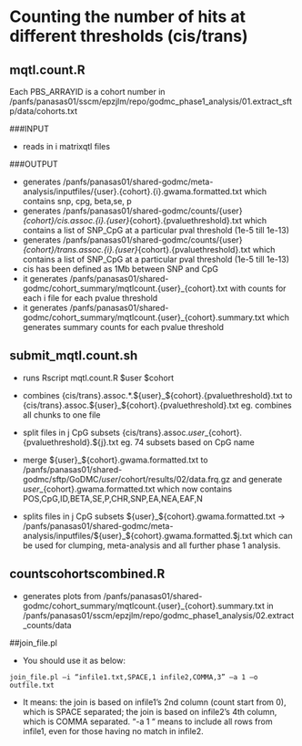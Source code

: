 # Counting the number of hits at different thresholds (cis/trans)

## mqtl.count.R 

Each PBS_ARRAYID is a cohort number in /panfs/panasas01/sscm/epzjlm/repo/godmc_phase1_analysis/01.extract_sftp/data/cohorts.txt

###INPUT
- reads in i matrixqtl files

###OUTPUT
- generates /panfs/panasas01/shared-godmc/meta-analysis/inputfiles/{user}.{cohort}.{i}.gwama.formatted.txt which contains snp, cpg, beta,se, p
- generates /panfs/panasas01/shared-godmc/counts/{user}_{cohort}/cis.assoc.{i}.{user}_{cohort}.{pvaluethreshold}.txt which contains a list of SNP_CpG at a particular pval threshold (1e-5 till 1e-13)
- generates /panfs/panasas01/shared-godmc/counts/{user}_{cohort}/trans.assoc.{i}.{user}_{cohort}.{pvaluethreshold}.txt which contains a list of SNP_CpG at a particular pval threshold (1e-5 till 1e-13)
- cis has been defined as 1Mb between SNP and CpG
- it generates /panfs/panasas01/shared-godmc/cohort_summary/mqtlcount.{user}_{cohort}.txt with counts for each i file for each pvalue threshold
- it generates /panfs/panasas01/shared-godmc/cohort_summary/mqtlcount.{user}_{cohort}.summary.txt which generates summary counts for each pvalue threshold


## submit_mqtl.count.sh
- runs Rscript mqtl.count.R $user $cohort
- combines {cis/trans}.assoc.*.${user}_${cohort}.{pvaluethreshold}.txt to {cis/trans}.assoc.${user}_${cohort}.{pvaluethreshold}.txt eg. combines all chunks to one file
- split files in j CpG subsets {cis/trans}.assoc.${user}\_${cohort}.{pvaluethreshold}.${j}.txt eg. 74 subsets based on CpG name

- merge ${user}_${cohort}.gwama.formatted.txt to /panfs/panasas01/shared-godmc/sftp/GoDMC/$user/$cohort/results/02/data.frq.gz and generate ${user}\_${cohort}.gwama.formatted.txt which now contains POS,CpG,ID,BETA,SE,P,CHR,SNP,EA,NEA,EAF,N
- splits files in j CpG subsets ${user}_${cohort}.gwama.formatted.txt -> /panfs/panasas01/shared-godmc/meta-analysis/inputfiles/${user}_${cohort}.gwama.formatted.$j.txt which can be used for clumping, meta-analysis and all further phase 1 analysis.

## countscohortscombined.R
- generates plots from  /panfs/panasas01/shared-godmc/cohort_summary/mqtlcount.{user}_{cohort}.summary.txt in /panfs/panasas01/sscm/epzjlm/repo/godmc_phase1_analysis/02.extract_counts/data

##join_file.pl
- You should use it as below:

```
join_file.pl –i “infile1.txt,SPACE,1 infile2,COMMA,3” –a 1 –o outfile.txt
``` 

- It means: the join is based on infile1’s 2nd column (count start from 0), which is SPACE separated; the join is based on infile2’s 4th column, which is COMMA separated.
“-a 1 “ means to include all rows from infile1, even for those having no match in infile2.


